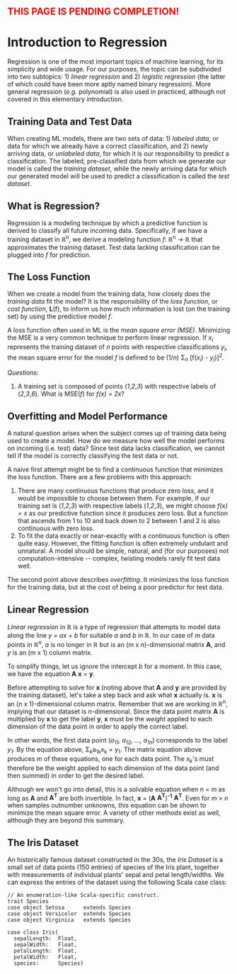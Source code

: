 <span style="color:red">THIS PAGE IS PENDING COMPLETION!</span>
--

Introduction to Regression
==========================

Regression is one of the most important topics of machine learning, for its simplicity and wide usage. For our purposes, the topic can be subdivided into two subtopics: 1) *linear regression* and 2) *logistic regression* (the latter of which could have been more aptly named binary regression). More general regression (*e.g.* polynomial) is also used in practiced, although not covered in this elementary introduction.

Training Data and Test Data
---------------------------
When creating ML models, there are two sets of data: 1) *labeled data*, or data for which we already have a correct classification, and 2) newly arriving data, or *unlabeled data*, for which it is our responsibility to predict a classification. The labeled, pre-classified data from which we generate our model is called the *training dataset*, while the newly arriving data for which our generated model will be used to predict a classification is called the *test dataset*.

What is Regression?
-------------------
Regression is a modeling technique by which a predictive function is derived to classify all future incoming data. Specifically, if we have a training dataset in ℝ<sup>n</sup>, we derive a modeling function *f*: ℝ<sup>n</sup> → ℝ that approximates the training dataset. Test data lacking classification can be plugged into *f* for prediction.

The Loss Function
------------------
When we create a model from the training data, how closely does the *training data* fit the model? It is the responsibility of the *loss function*, or *cost function*, **L**(f), to inform us how much information is lost (on the training set) by using the predictive model *f*.

A loss function often used in ML is the *mean square error (MSE)*. Minimizing the MSE is a very common technique to perform linear regression. If *x<sub>i</sub>* represents the training dataset of *n* points with respective classifications *y<sub>i</sub>*, the mean square error for the model *f* is defined to be (1/*n*) Σ<sub>*n*</sub> [f(*x<sub>i</sub>*) - *y<sub>i</sub>*)]<sup>2</sup>.

*Questions:*
1. A training set is composed of points (*1*,*2*,*3*) with respective labels of (*2*,*3*,*6*). What is MSE(*f*) for *f(x) = 2x*?

Overfitting and Model Performance
---------------------------------
A natural question arises when the subject comes up of training data being used to create a model. How do we measure how well the model performs on incoming (i.e. test) data? Since test data lacks classification, we cannot tell if the model is correctly classifying the test data or not.

A naive first attempt might be to find a continuous function that minimizes the loss function. There are a few problems with this approach:
1. There are many continuous functions that produce zero loss, and it would be impossible to choose between them. For example, if our training set is (*1*,*2*,*3*) with respective labels (*1*,*2*,*3*), we might choose *f(x) = x* as our predictive function since it produces zero loss. But a function that ascends from 1 to 10 and back down to 2 between 1 and 2 is also continuous with zero loss.
2. To fit the data exactly or near-exactly with a continuous function is often quite easy. However, the fitting function is often extremely undulant and unnatural. A model should be simple, natural, and (for our purposes) not computation-intensive -- complex, twisting models rarely fit test data well.

The second point above describes *overfitting*. It minimizes the loss function for the training data, but at the cost of being a poor predictor for test data.

Linear Regression
-----------------
*Linear regression* in ℝ is a type of regression that attempts to model data along the line *y = ax + b* for suitable *a* and *b* in ℝ. In our case of *m* data points in ℝ<sup>n</sup>, *a* is no longer in ℝ but is an (*m* x *n*)-dimensional matrix **A**, and *y* is an (*m* x 1) column matrix.

To simplify things, let us ignore the intercept *b* for a moment. In this case, we have the equation **A** **x** = **y**.

Before attempting to solve for **x** (noting above that **A** and **y** are provided by the training dataset), let's take a step back and ask what **x** actually is. **x** is an (*n* x 1)-dimensional column matrix. Remember that we are working in ℝ<sup>n</sup>, implying that our dataset is *n*-dimensional. Since the data point matrix **A** is multiplied by **x** to get the label **y**, **x** must be the *weight* applied to each dimension of the data point in order to apply the correct label.

In other words, the first data point (*a<sub>11</sub>, a<sub>12</sub>, ..., a<sub>1n</sub>*) corresponds to the label *y<sub>1</sub>*. By the equation above, Σ<sub>k</sub>a<sub>1k</sub>x<sub>k</sub> = y<sub>1</sub>. The matrix equation above produces *m* of these equations, one for each data point. The *x<sub>k</sub>*'s must therefore be the weight applied to each dimension of the data point (and then summed) in order to get the desired label.

Although we won't go into detail, this is a solvable equation when *n* = *m* as long as **A** and **A<sup>T</sup>** are both invertible. In fact, **x** = (**A** **A<sup>T</sup>**)<sup>**-1**</sup> **A<sup>T</sup>**. Even for *m* > *n* when samples outnumber unknowns, this equation can be shown to minimize the mean square error. A variety of other methods exist as well, although they are beyond this summary.


The Iris Dataset
----------------

An historically famous dataset constructed in the 30s, the *Iris Dataset* is a small set of data points (150 entries) of species of the Iris plant, together with measurements of individual plants' sepal and petal length/widths. We can express the entries of the dataset using the following Scala case class:

```
// An enumeration-like Scala-specific construct.
trait Species
case object Setosa      extends Species
case object Versicolor  extends Species
case object Virginica   extends Species

case class Iris(
  sepalLength:  Float,
  sepalWidth:   Float,
  petalLength:  Float,
  petalWidth:   Float,
  species:      Species)
  ```
